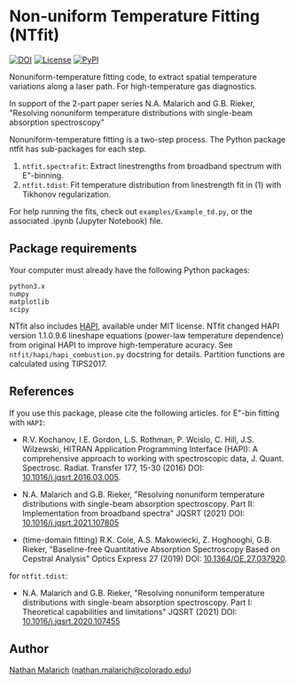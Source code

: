 # Non-uniform Temperature Fitting (NTfit)

[![DOI](https://zenodo.org/badge/DOI/10.5281/zenodo.7109070.svg)](https://doi.org/10.5281/zenodo.7109070)
[![License](https://img.shields.io/badge/License-BSD%203-blue.svg)](https://opensource.org/licenses/BSD-3-Clause)
[![PyPI](https://badge.fury.io/py/ntfit.svg)](https://badge.fury.io/py/ntfit)

Nonuniform-temperature fitting code, to extract spatial temperature variations along a laser path. For high-temperature gas diagnostics.

In support of the 2-part paper series N.A. Malarich and G.B. Rieker, "Resolving nonuniform temperature distributions with single-beam absorption spectroscopy"

Nonuniform-temperature fitting is a two-step process. 
The Python package ntfit has sub-packages for each step.
1) `ntfit.spectrafit`: Extract linestrengths from broadband spectrum with E"-binning.
2) `ntfit.tdist`: Fit temperature distribution from linestrength fit in (1) with Tikhonov regularization.

For help running the fits, check out `examples/Example_td.py`, or the associated .ipynb (Jupyter Notebook) file.


## Package requirements
Your computer must already have the following Python packages:
```
python3.x
numpy
matplotlib
scipy
```
NTfit also includes [HAPI](https://github.com/hitranonline/hapi), available under MIT license. 
NTfit changed HAPI version 1.1.0.9.6 lineshape equations (power-law temperature dependence) from original HAPI to improve high-temperature acuracy.
See `ntfit/hapi/hapi_combustion.py` docstring for details.
Partition functions are calculated using TIPS2017.



## References
If you use this package, please cite the following articles.
for E"-bin fitting with `HAPI`:

* R.V. Kochanov, I.E. Gordon, L.S. Rothman, P. Wcislo, C. Hill, J.S. Wilzewski, 
   HITRAN Application Programming Interface (HAPI): A comprehensive approach to working 
   with spectroscopic data, J. Quant. Spectrosc. Radiat. Transfer 177, 15-30 (2016) 
   DOI: [10.1016/j.jqsrt.2016.03.005](https://www.doi.org/10.1016/j.jqsrt.2016.03.005).

* N.A. Malarich and G.B. Rieker, "Resolving nonuniform temperature distributions with single-beam absorption spectroscopy. Part II: Implementation from broadband spectra" JQSRT (2021) 
DOI: [10.1016/j.jqsrt.2021.107805](https://www.doi.org/10.1016/j.jqsrt.2021.107805)

* (time-domain fitting) R.K. Cole, A.S. Makowiecki, Z. Hoghooghi, G.B. Rieker, "Baseline-free Quantitative Absorption Spectroscopy Based on Cepstral Analysis" Optics Express 27 (2019) 
DOI: [10.1364/OE.27.037920](https://www.doi.org/10.1364/OE.27.037920).

for `ntfit.tdist`:

* N.A. Malarich and G.B. Rieker, "Resolving nonuniform temperature distributions with single-beam absorption spectroscopy. Part I: Theoretical capabilities and limitations" JQSRT (2021) 
DOI: [10.1016/j.jqsrt.2020.107455](https://www.doi.org/10.1016/j.jqsrt.2020.107455)


##  Author

[Nathan Malarich](https://nam5312.gitlab.io/personal_website/) (<nathan.malarich@colorado.edu>)